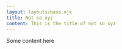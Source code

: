 ```yaml
---
layout: layouts/base.njk
title: Not so xyz
content: This is the title of not so xyz
---
```


Some content here
